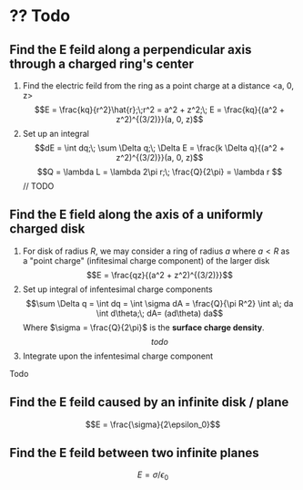 # ?? Todo

## Find the E feild along a perpendicular axis through a charged ring's center

1. Find the electric feild from the ring as a point charge at a distance <a, 0, z> $$E = \frac{kq}{r^2}\hat{r};\;r^2 = a^2 + z^2;\; E = \frac{kq}{(a^2 + z^2)^{(3/2)}}(a, 0, z)$$
2. Set up an integral $$dE = \int dq;\; \sum \Delta q;\; \Delta E = \frac{k \Delta q}{(a^2 + z^2)^{(3/2)}}(a, 0, z)$$ $$Q = \lambda L = \lambda 2\pi r;\; \frac{Q}{2\pi} = \lambda r $$
// TODO
## Find the E field along the axis of a uniformly charged disk

1. For disk of radius $R$, we may consider a ring of radius $a$ where $a < R$ as a "point charge" (infitesimal charge component) of the larger disk $$E = \frac{qz}{(a^2 + z^2)^{(3/2)}}$$
2. Set up integral of infentesimal charge components $$\sum \Delta q = \int dq = \int \sigma dA = \frac{Q}{\pi R^2} \int a\; da \int d\theta;\; dA= (ad\theta) da$$ Where $\sigma = \frac{Q}{2\pi}$ is the **surface charge density**. $$todo$$
3. Integrate upon the infentesimal charge component

Todo

## Find the E feild caused by an infinite disk / plane
$$E = \frac{\sigma}{2\epsilon_0}$$ 
## Find the E feild between two infinite planes

$$E = \sigma / \epsilon_0$$